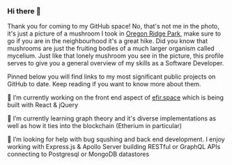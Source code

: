 ### Hi there 👋

Thank you for coming to my GitHub space! No, that's not me in the photo, it's just a picture of a mushroom I took in [Oregon Ridge Park](https://goo.gl/maps/2w1Wmcu6skZF3ogE6), make sure to go if you are in the neighbourhood it's a great hike.
Did you know that mushrooms are just the fruiting bodies of a much larger organism called mycelium. Just like that lonely mushroom you see in the picture, this profile serves to give you a general overview of my skills as a Software Developer.

Pinned below you will find links to my most significant public projects on GitHub to date. Keep reading if you want to know more about them.

🔭 I’m currently working on the front end aspect of [efir.space](https://github.com/efir-tractatus/efir.space) which is being built with React & jQuery

🌱 I’m currently learning graph theory and it's diverse implementations as well as how it ties into the blockchain (Etherium in particular)

🤔 I’m looking for help with bug squshing and back end development. I enjoy working with Express.js & Apollo Server building RESTful or GraphQL APIs connecting to Postgresql or MongoDB datastores

<!--
**efir-tractatus/efir-tractatus** is a ✨ _special_ ✨ repository because its `README.md` (this file) appears on your GitHub profile.

Here are some ideas to get you started:

- 🔭 I’m currently working on ...
- 🌱 I’m currently learning ...
- 👯 I’m looking to collaborate on ...
- 🤔 I’m looking for help with ...
- 💬 Ask me about ...
- 📫 How to reach me: ...
- 😄 Pronouns: ...
- ⚡ Fun fact: ...
-->
